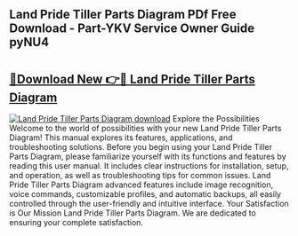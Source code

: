## Land Pride Tiller Parts Diagram PDf Free Download - Part-YKV Service Owner Guide pyNU4

# <h2><a href="http://dft478h.blite.top/?on=Land+Pride+Tiller+Parts+Diagram">🔗Download New 👉🔴 Land Pride Tiller Parts Diagram</a></h2>

[![Land Pride Tiller Parts Diagram download](https://i.imgur.com/lujVjoI.png)](http://dft478h.blite.top/?on=Land+Pride+Tiller+Parts+Diagram)
Explore the Possibilities Welcome to the world of possibilities with your new Land Pride Tiller Parts Diagram! This manual explores its features, applications, and troubleshooting solutions. Before you begin using your Land Pride Tiller Parts Diagram, please familiarize yourself with its functions and features by reading this user manual. It includes clear instructions for installation, setup, and operation, as well as troubleshooting tips for common issues. Land Pride Tiller Parts Diagram advanced features include image recognition, voice commands, customizable profiles, and automatic backups, all easily controlled through the user-friendly and intuitive interface. Your Satisfaction is Our Mission Land Pride Tiller Parts Diagram. We are dedicated to ensuring your complete satisfaction.
